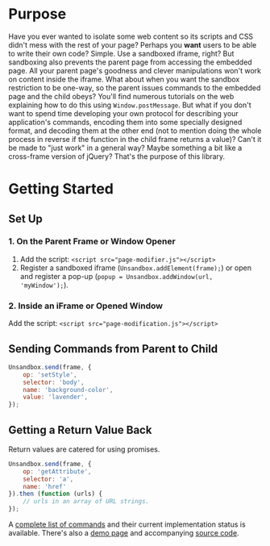 # Purpose
Have you ever wanted to isolate some web content so its scripts and CSS didn't mess with the rest of your page? Perhaps you **want** users to be able to write their own code? Simple. Use a sandboxed iframe, right? But sandboxing also prevents the parent page from accessing the embedded page. All your parent page's goodness and clever manipulations won't work on content inside the iframe. What about when you want the sandbox restriction to be one-way, so the parent issues commands to the embedded page and the child obeys? You'll find numerous tutorials on the web explaining how to do this using `Window.postMessage`. But what if you don't want to spend time developing your own protocol for describing your application's commands, encoding them into some specially designed format, and decoding them at the other end (not to mention doing the whole process in reverse if the function in the child frame returns a value)? Can't it be made to "just work" in a general way?  Maybe something a bit like a cross-frame version of jQuery? That's the purpose of this library.

# Getting Started
## Set Up
### 1. On the Parent Frame or Window Opener
1. Add the script: `<script src="page-modifier.js"></script>`
2. Register a sandboxed iframe (`Unsandbox.addElement(frame);`) or open and register a pop-up (`popup = Unsandbox.addWindow(url, 'myWindow');`).

### 2. Inside an iFrame or Opened Window
Add the script: `<script src="page-modification.js"></script>`

## Sending Commands from Parent to Child
````javascript
Unsandbox.send(frame, {
	op: 'setStyle',
	selector: 'body',
	name: 'background-color',
	value: 'lavender',
});
````

## Getting a Return Value Back
Return values are catered for using promises.

````javascript
Unsandbox.send(frame, {
	op: 'getAttribute',
	selector: 'a',
	name: 'href'
}).then (function (urls) {
	// urls in an array of URL strings.
});
````

A [complete list of commands](https://github.com/ElizabethHudnott/one-way-sandbox/tree/master/doc) and their current implementation status is available. There's also a [demo page](https://elizabethhudnott.github.io/one-way-sandbox/demo/index.html) and accompanying [source code](https://github.com/ElizabethHudnott/one-way-sandbox/tree/master/demo).
